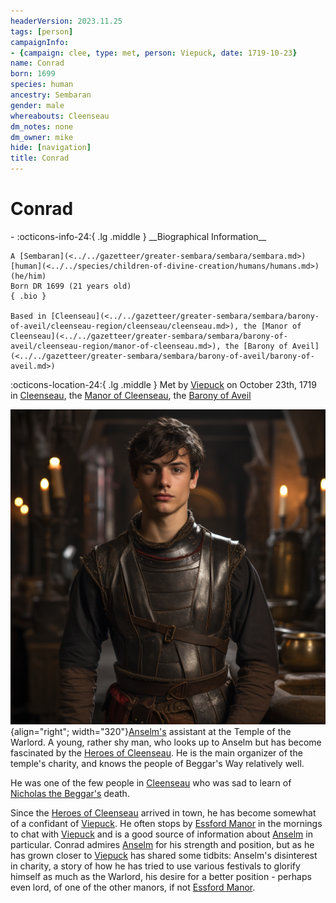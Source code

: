 ```yaml
---
headerVersion: 2023.11.25
tags: [person]
campaignInfo:
- {campaign: clee, type: met, person: Viepuck, date: 1719-10-23}
name: Conrad
born: 1699
species: human
ancestry: Sembaran
gender: male
whereabouts: Cleenseau
dm_notes: none
dm_owner: mike
hide: [navigation]
title: Conrad
---
```

# Conrad
<div class="grid cards ext-narrow-margin ext-one-column" markdown>
- :octicons-info-24:{ .lg .middle } __Biographical Information__

    A [Sembaran](<../../gazetteer/greater-sembara/sembara/sembara.md>) [human](<../../species/children-of-divine-creation/humans/humans.md>) (he/him)  
    Born DR 1699 (21 years old)  
    { .bio }

    Based in [Cleenseau](<../../gazetteer/greater-sembara/sembara/barony-of-aveil/cleenseau-region/cleenseau/cleenseau.md>), the [Manor of Cleenseau](<../../gazetteer/greater-sembara/sembara/barony-of-aveil/cleenseau-region/manor-of-cleenseau.md>), the [Barony of Aveil](<../../gazetteer/greater-sembara/sembara/barony-of-aveil/barony-of-aveil.md>)
</div>



:octicons-location-24:{ .lg .middle } Met by [Viepuck](<../pcs/cleenseau/viepuck.md>) on October 23th, 1719 in [Cleenseau](<../../gazetteer/greater-sembara/sembara/barony-of-aveil/cleenseau-region/cleenseau/cleenseau.md>), the [Manor of Cleenseau](<../../gazetteer/greater-sembara/sembara/barony-of-aveil/cleenseau-region/manor-of-cleenseau.md>), the [Barony of Aveil](<../../gazetteer/greater-sembara/sembara/barony-of-aveil/barony-of-aveil.md>)  


![Conrard Cleenseau](../../assets/conrard-cleenseau.png){align="right"; width="320"}[Anselm's](<./anselm.md>) assistant at the Temple of the Warlord. A young, rather shy man, who looks up to Anselm but has become fascinated by the [Heroes of Cleenseau](<../pcs/cleenseau/heroes-of-cleenseau.md>). He is the main organizer of the temple's charity, and knows the people of Beggar's Way relatively well. 


He was one of the few people in [Cleenseau](<../../gazetteer/greater-sembara/sembara/barony-of-aveil/cleenseau-region/cleenseau/cleenseau.md>) who was sad to learn of [Nicholas the Beggar's](<./nicholas-the-beggar.md>) death.

Since the [Heroes of Cleenseau](<../pcs/cleenseau/heroes-of-cleenseau.md>) arrived in town, he has become somewhat of a confidant of [Viepuck](<../pcs/cleenseau/viepuck.md>). He often stops by [Essford Manor](<../../gazetteer/greater-sembara/sembara/barony-of-aveil/cleenseau-region/cleenseau/essford-manor.md>) in the mornings to chat with [Viepuck](<../pcs/cleenseau/viepuck.md>) and is a good source of information about [Anselm](<./anselm.md>) in particular. Conrad admires [Anselm](<./anselm.md>) for his strength and position, but as he has grown closer to [Viepuck](<../pcs/cleenseau/viepuck.md>) has shared some tidbits: Anselm's disinterest in charity, a story of how he has tried to use various festivals to glorify himself as much as the Warlord, his desire for a better position - perhaps even lord, of one of the other manors, if not [Essford Manor](<../../gazetteer/greater-sembara/sembara/barony-of-aveil/cleenseau-region/cleenseau/essford-manor.md>).


